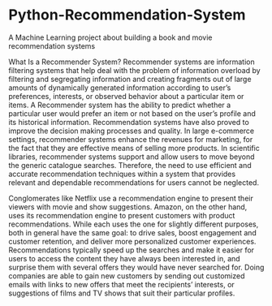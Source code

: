 # Python-Recommendation-System
A Machine Learning project about building a book and movie recommendation systems

What Is a Recommender System?
Recommender systems are information filtering systems that help deal with the problem of information overload by filtering and segregating information and creating fragments out of large amounts of dynamically generated information according to user’s preferences, interests, or observed behavior about a particular item or items. A Recommender system has the ability to predict whether a particular user would prefer an item or not based on the user’s profile and its historical information. Recommendation systems have also proved to improve the decision making processes and quality. In large e-commerce settings, recommender systems enhance the revenues for marketing, for the fact that they are effective means of selling more products. In scientific libraries, recommender systems support and allow users to move beyond the generic catalogue searches. Therefore, the need to use efficient and accurate recommendation techniques within a system that provides relevant and dependable recommendations for users cannot be neglected. 

Conglomerates like Netflix use a recommendation engine to present their viewers with movie and show suggestions. Amazon, on the other hand, uses its recommendation engine to present customers with product recommendations. While each uses the one for slightly different purposes, both in general have the same goal: to drive sales, boost engagement and customer retention, and deliver more personalized customer experiences. Recommendations typically speed up the searches and make it easier for users to access the content they have always been interested in, and surprise them with several offers they would have never searched for. Doing companies are able to gain new customers by sending out customized emails with links to new offers that meet the recipients’ interests, or suggestions of films and TV shows that suit their particular profiles.


